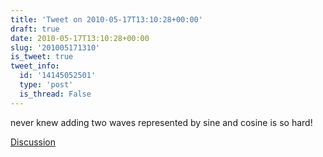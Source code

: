 ```yaml
---
title: 'Tweet on 2010-05-17T13:10:28+00:00'
draft: true
date: 2010-05-17T13:10:28+00:00
slug: '201005171310'
is_tweet: true
tweet_info:
  id: '14145052501'
  type: 'post'
  is_thread: False
---
```




never knew adding two waves represented by sine and cosine is so hard!

[Discussion](https://x.com/sytelus/status/14145052501)
